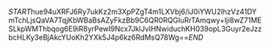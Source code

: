 $START$hue94uXRFJ6Ry7ukKz2m3XpPZgT4m1LXVbj6/iJ0iYWU2IhzVz41DYmTchLjsQaVA7TqjKbWBaBsAZyFkzBb9C6QR0RQGIuRrTAmqwy+lji8wZ71MESLkpWMThbqog6E9iR8yrPewI9Ncx7JklJvIHNwiduchKH039opL3Guyr2eJzzbcHLKy3eBjAkcYUoKh2YXk5J4p6kz6RdMsQ78Wg==$END$